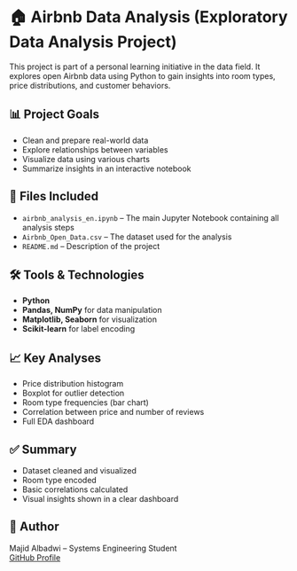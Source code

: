 # 🏠 Airbnb Data Analysis (Exploratory Data Analysis Project)

This project is part of a personal learning initiative in the data field. It explores open Airbnb data using Python to gain insights into room types, price distributions, and customer behaviors.

## 📊 Project Goals

- Clean and prepare real-world data
- Explore relationships between variables
- Visualize data using various charts
- Summarize insights in an interactive notebook

## 📁 Files Included

- `airbnb_analysis_en.ipynb` – The main Jupyter Notebook containing all analysis steps
- `Airbnb_Open_Data.csv` – The dataset used for the analysis
- `README.md` – Description of the project

## 🛠 Tools & Technologies

- **Python**
- **Pandas, NumPy** for data manipulation
- **Matplotlib, Seaborn** for visualization
- **Scikit-learn** for label encoding

## 📈 Key Analyses

- Price distribution histogram
- Boxplot for outlier detection
- Room type frequencies (bar chart)
- Correlation between price and number of reviews
- Full EDA dashboard

## ✅ Summary

- Dataset cleaned and visualized
- Room type encoded
- Basic correlations calculated
- Visual insights shown in a clear dashboard

## 📌 Author

Majid Albadwi – Systems Engineering Student  
[GitHub Profile](https://github.com/ALBADWIMAJID)
